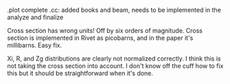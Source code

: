 .plot complete 
.cc: added books and beam, needs to be implemented in the analyze and finalize

Cross section has wrong units!  Off by six orders of magnitude.  Cross section is implemented in Rivet as picobarns, and in the paper it's millibarns.  Easy fix.

Xi, R, and Zg distributions are clearly not normalized correctly.  I think this is not taking the cross section into account.  I don't know off the cuff how to fix this but it should be straightforward when it's done.
